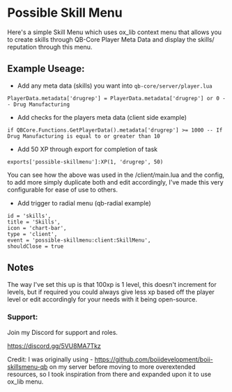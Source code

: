 # Possible Skill Menu

Here's a simple Skill Menu which uses ox_lib context menu that allows you to create skills through QB-Core Player Meta Data and display the skills/ reputation through this menu.

## Example Useage:

- Add any meta data (skills) you want into `qb-core/server/player.lua`

`PlayerData.metadata['drugrep'] = PlayerData.metadata['drugrep'] or 0 -- Drug Manufacturing`

- Add checks for the players meta data (client side example)

`if QBCore.Functions.GetPlayerData().metadata['drugrep'] >= 1000 -- If Drug Manufacturing is equal to or greater than 10`

- Add 50 XP through export for completion of task

`exports['possible-skillmenu']:XP(1, 'drugrep', 50)`

You can see how the above was used in the /client/main.lua and the config, to add more simply duplicate both and edit accordingly, I've made this very configurable for ease of use to others.

- Add trigger to radial menu (qb-radial example)

```
id = 'skills',
title = 'Skills',
icon = 'chart-bar',
type = 'client',
event = 'possible-skillmenu:client:SkillMenu',
shouldClose = true
```

## Notes
The way I've set this up is that 100xp is 1 level, this doesn't increment for levels, but if required you could always give less xp based off the player level or edit accordingly for your needs with it being open-source.

### Support:
Join my Discord for support and roles.

https://discord.gg/5VU8MA7Tkz


Credit:
I was originally using - https://github.com/boiidevelopment/boii-skillsmenu-qb on my server before moving to more overextended resources, so I took inspiration from there and expanded upon it to use ox_lib menu.